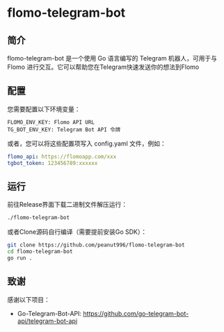 # flomo-telegram-bot

## 简介

flomo-telegram-bot 是一个使用 Go 语言编写的 Telegram 机器人，可用于与 Flomo 进行交互。它可以帮助您在Telegram快速发送你的想法到Flomo


## 配置

您需要配置以下环境变量：

```
FLOMO_ENV_KEY: Flomo API URL
TG_BOT_ENV_KEY: Telegram Bot API 令牌
```


或者，您可以将这些配置项写入 config.yaml 文件，例如：
```yaml
flomo_api: https://flomoapp.com/xxx
tgbot_token: 123456789:xxxxxx
```
## 运行

前往Release界面下载二进制文件解压运行：

```bash
./flomo-telegram-bot
```

或者Clone源码自行编译（需要提前安装Go SDK）：

```bash
git clone https://github.com/peanut996/flomo-telegram-bot
cd flomo-telegram-bot
go run .
```


## 致谢

感谢以下项目： 

+ Go-Telegram-Bot-API: https://github.com/go-telegram-bot-api/telegram-bot-api

